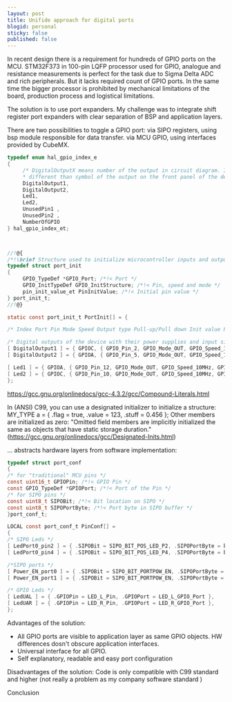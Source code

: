 ```yaml
---
layout: post
title: Unifide approach for digital ports
blogid: personal
sticky: false
published: false
---
```

In recent design there is a requirement for hundreds of GPIO ports on the MCU.
STM32F373 in 100-pin LQFP processor used for GPIO, analogue and resistance measurements is perfect for the task due to Sigma Delta ADC and rich peripherals. But it lacks required count of GPIO ports. In the same time the bigger processor is prohibited by mechanical limitations of the board, production process and logistical limitations.

The solution is to use port expanders. 
My challenge was to integrate shift register port expanders with clear separation of BSP and application layers.

There are two possibilities to toggle a GPIO port:
     via SIPO registers, using bsp module responsible for data transfer. 
     via MCU GPIO, using interfaces provided by CubeMX.
```C
typedef enum hal_gpio_index_e
{
     /* DigitalOutputX means number of the output in circuit diagram. It is
     * different than symbol of the output on the front panel of the device. */
     DigitalOutput1,
     DigitalOutput2,
     Led1,
     Led2,
     UnusedPin1 ,
     UnusedPin2 ,
     NumberOfGPIO
} hal_gpio_index_et;



//!@{
/*!\brief Structure used to initialize microcontroller inputs and outputs. */
typedef struct port_init
{
     GPIO_TypeDef *GPIO_Port; /*!< Port */
     GPIO_InitTypeDef GPIO_InitStructure; /*!< Pin, speed and mode */
     pin_init_value_et PinInitValue; /*!< Initial pin value */
} port_init_t;
//!@}

static const port_init_t PortInit[] = {

/* Index Port Pin Mode Speed Output type Pull-up/Pull down Init value Pin activation state*/

/* Digital outputs of the device with their power supplies and input signals used to check short circuit or overload. */
[ DigitalOutput1 ] = { GPIOC, { GPIO_Pin_2, GPIO_Mode_OUT, GPIO_Speed_10MHz, GPIO_OType_PP, GPIO_PuPd_NOPULL }, PinLow },
[ DigitalOutput2 ] = { GPIOA, { GPIO_Pin_5, GPIO_Mode_OUT, GPIO_Speed_10MHz, GPIO_OType_PP, GPIO_PuPd_NOPULL }, PinLow },

[ Led1 ] = { GPIOA, { GPIO_Pin_12, GPIO_Mode_OUT, GPIO_Speed_10MHz, GPIO_OType_PP, GPIO_PuPd_NOPULL }, PinLow },
[ Led2 ] = { GPIOC, { GPIO_Pin_10, GPIO_Mode_OUT, GPIO_Speed_10MHz, GPIO_OType_PP, GPIO_PuPd_NOPULL }, PinLow },
};
```
https://gcc.gnu.org/onlinedocs/gcc-4.3.2/gcc/Compound-Literals.html

In (ANSI) C99, you can use a designated initializer to initialize a structure:
MY_TYPE a = { .flag = true, .value = 123, .stuff = 0.456 };
Other members are initialized as zero: "Omitted field members are implicitly initialized the same as objects that have static storage duration." (https://gcc.gnu.org/onlinedocs/gcc/Designated-Inits.html)

... abstracts hardware layers from software implementation:

```c
typedef struct port_conf
{
/* for "traditional" MCU pins */
const uint16_t GPIOPin; /*!< GPIO Pin */
const GPIO_TypeDef *GPIOPort; /*!< Port of the Pin */
/* for SIPO pins */
const uint8_t SIPOBit; /*!< Bit location on SIPO */
const uint8_t SIPOPortByte; /*!< Port byte in SIPO buffer */
}port_conf_t;

LOCAL const port_conf_t PinConf[] =
{
/* SIPO Leds */
[ LedPort0_pin2 ] = { .SIPOBit = SIPO_BIT_POS_LED_P2, .SIPOPortByte = bsp_ports_Port0 },
[ LedPort0_pin4 ] = { .SIPOBit = SIPO_BIT_POS_LED_P4, .SIPOPortByte = bsp_ports_Port0 },

/*SIPO ports */
[ Power_EN_port0 ] = { .SIPOBit = SIPO_BIT_PORTPOW_EN, .SIPOPortByte = bsp_ports_Port0 },
[ Power_EN_port1 ] = { .SIPOBit = SIPO_BIT_PORTPOW_EN, .SIPOPortByte = bsp_ports_Port1 },

/* GPIO Leds */
[ LedUAL ] = { .GPIOPin = LED_L_Pin, .GPIOPort = LED_L_GPIO_Port },
[ LedUAR ] = { .GPIOPin = LED_R_Pin, .GPIOPort = LED_R_GPIO_Port },
};
```

Advantages of the solution:
+ All GPIO ports are visible to application layer as same GPIO objects. 
HW differences dosn't obscure application interfaces.
+ Universal interface for all GPIO.
+ Self explanatory, readable and easy port configuration

Disadvantages of the solution:
Code is only compatible with C99 standard and higher (not really a problem as my company software standard )

Conclusion
